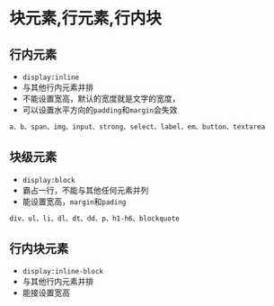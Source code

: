 # 块元素,行元素,行内块

## 行内元素

-   `display:inline`
-   与其他行内元素并排
-   不能设置宽高，默认的宽度就是文字的宽度，
-   可以设置水平方向的`padding`和`margin`会失效

```css
a、b、span、img、input、strong、select、label、em、button、textarea
```

## 块级元素

-   `display:block`
-   霸占一行，不能与其他任何元素并列
-   能设置宽高，`margin`和`pading`

```css
div、ul、li、dl、dt、dd、p、h1-h6、blockquote
```

## 行内块元素

-   `display:inline-block`
-   与其他行内元素并排
-   能接设置宽高

